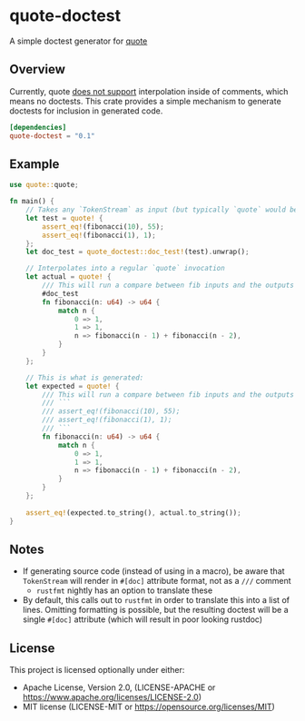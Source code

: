 # quote-doctest
A simple doctest generator for [quote](https://github.com/dtolnay/quote)

## Overview

Currently, quote 
[does not support](https://docs.rs/quote/latest/quote/macro.quote.html#interpolating-text-inside-of-doc-comments) 
interpolation inside of comments, which means no doctests. This crate 
provides a simple mechanism to generate doctests for inclusion in generated code.

```toml
[dependencies]
quote-doctest = "0.1"
```

## Example

```rust
use quote::quote;

fn main() {
    // Takes any `TokenStream` as input (but typically `quote` would be used)
    let test = quote! {
        assert_eq!(fibonacci(10), 55);
        assert_eq!(fibonacci(1), 1);
    };
    let doc_test = quote_doctest::doc_test!(test).unwrap();

    // Interpolates into a regular `quote` invocation
    let actual = quote! {
        /// This will run a compare between fib inputs and the outputs
        #doc_test
        fn fibonacci(n: u64) -> u64 {
            match n {
                0 => 1,
                1 => 1,
                n => fibonacci(n - 1) + fibonacci(n - 2),
            }
        }
    };

    // This is what is generated:
    let expected = quote! {
        /// This will run a compare between fib inputs and the outputs
        /// ```
        /// assert_eq!(fibonacci(10), 55);
        /// assert_eq!(fibonacci(1), 1);
        /// ```
        fn fibonacci(n: u64) -> u64 {
            match n {
                0 => 1,
                1 => 1,
                n => fibonacci(n - 1) + fibonacci(n - 2),
            }
        }
    };
    
    assert_eq!(expected.to_string(), actual.to_string());
}
```

## Notes
- If generating source code (instead of using in a macro), be aware that 
  `TokenStream` will render in `#[doc]` attribute format, not as a `///` comment
  - `rustfmt` nightly has an option to translate these
- By default, this calls out to `rustfmt` in order to translate this into a 
  list of lines. Omitting formatting is possible, but the resulting 
  doctest will be a single `#[doc]` attribute (which will result in poor 
  looking rustdoc) 

## License

This project is licensed optionally under either:

* Apache License, Version 2.0, (LICENSE-APACHE
  or https://www.apache.org/licenses/LICENSE-2.0)
* MIT license (LICENSE-MIT or https://opensource.org/licenses/MIT)
